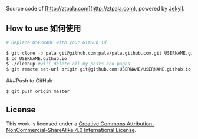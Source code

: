 Source code of [http://ztpala.com](http://ztpala.com), powered by [Jekyll](http://jekyllrb.com/).

## How to use 如何使用
```sh
# Replace USERNAME with your GitHub id

$ git clone -b pala git@github.com:pala/pala.github.com.git USERNAME.github.io
$ cd USERNAME.github.io
$ ./cleanup #will delete all my posts and pages
$ git remote set-url origin git@github.com:USERNAME/USERNAME.github.io.git
```

###Push to GitHub

```
$ git push origin master
```

## License

This work is licensed under a [Creative Commons Attribution-NonCommercial-ShareAlike 4.0 International License](http://creativecommons.org/licenses/by-nc-sa/4.0/deed.en_US).

